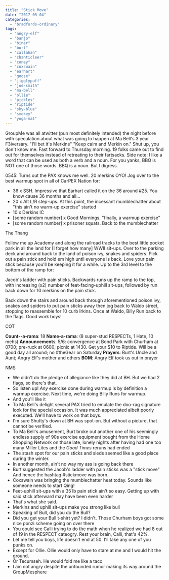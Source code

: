 ```yaml
---
title: "Stick Move"
date: "2017-05-04"
categories: 
  - "bradfords-ordinary"
tags: 
  - "angry-elf"
  - "banjo"
  - "biner"
  - "burt"
  - "callahan"
  - "chanticleer"
  - "coney"
  - "coxswain"
  - "earhart"
  - "goose"
  - "jigglypuff"
  - "joe-smith"
  - "ma-bell"
  - "ollie"
  - "pickles"
  - "riptide"
  - "sky-blue"
  - "smokey"
  - "yoga-mat"
---
```


GroupMe was all atwitter (pun most definitely intended) the night before with speculation about what was going to happen at Ma Bell's 3 year F3iversary. "I'll bet it's Merkins" "Keep calm and Merkin on." Shut up, you don't know me. Fast forward to Thursday morning. 19 folks came out to find out for themselves instead of retreating to their fartsacks. Side note: I like a word that can be used as both a verb and a noun. For you yanks, BBQ is NOT one of those words. BBQ is a noun. But I digress.

0545: Turns out the PAX knows me well. 20 merkins OYO! Jog over to the best warmup spot in all of CarPEX Nation for:

- 36 x SSH. Impressive that Earhart called it on the 36 around #25. You know cause 36 months and all...
- 20 x Alt L/R step-ups. At this point, the incessant mumblechatter about "this ain't no warm-up exercise" started
- 10 x Derkins IC
- \[some random number\] x Good Mornings. "finally, a warmup exercise"
- \[some random number\] x prisoner squats. Back to the mumblechatter

The Thang

Follow me up Academy and along the railroad tracks to the best little pocket park in all the land for \[I forget how many\] WWII sit-ups. Over to the parking deck and around back to the land of poison ivy, snakes and spiders. Pick out a pain stick and hold em high until everyone is back. Love your pain stick because you'll be keeping it for a while. Up to the 3rd level to the bottom of the ramp for:

Jacob's ladder with pain sticks. Backwards runs up the ramp to the top, with increasing (x2) number of feet-facing-uphill sit-ups, followed by run back down for 10 merkins on the pain stick.

Back down the stairs and around back through aforementioned poison ivy, snakes and spiders to put pain sticks away then jog back to Waldo street, stopping to reassemble for 10 curb Irkins. Once at Waldo, Billy Run back to the flags. Good work boys!

COT

**Count--a-rama**: 18 **Name-a-rama**: (8 super-stud RESPECTs, 1 Hate, 10 mehs) **Announcement**s: 5/6: convergence at Bond Park with Churham at 0700; pre-ruck at 0600; picnic at 1430. Get your $10 to Riptide. Will be a good day all around; no #theGear on Saturday **Prayers**: Burt's Uncle and Aunt; Angry Elf's mother and others **BOM**: Angry Elf took us out in prayer

NMS

- We didn't do the pledge of allegiance like they did at BH. But we had 2 flags, so there's that.
- So listen up! _Any_ exercise done during warmup is by definition a warmup exercise. Next time, we're doing Billy Runs for warmup.
- And you'll like it
- To Ma Bell's delight several PAX tried to emulate the doo-rag signature look for the special occasion. It was much appreciated albeit poorly executed. We'll have to work on that boys.
- I'm sure Shutty's down at BH was spot-on. But without a picture, that cannot be verified.
- To Ma Bell's amusement, Burt broke out another one of his seemingly endless supply of 90s exercise equipment bought from the Home Shopping Network on those late, lonely nights after having had one too many Miller Lites and the _Good Times_ reruns had ended
- The stash spot for our pain sticks and sleds seemed like a good place during the winter.
- In another month, ain't no way my ass is going back there
- Burt suggested the Jacob's ladder with pain sticks was a "stick move" And hence the hashtag #stickmove was born.
- Coxswain was bringing the mumblechatter heat today. Sounds like someone needs to start Qing!
- Feet-uphill sit-ups with a 35 lb pain stick ain't so easy. Getting up with said stick afterward may have been even harder
- That's what she said.
- Merkins and uphill sit-ups make you strong like bull
- Speaking of Bull, did you do the Bull?
- Did you get your Bull t-shirt yet? I didn't. Those Churham boys got some nice ponzi scheme going on over there
- You could see Calli trying to do the math when he realized we had 8 out of 19 in the RESPECT cateogry. Rest your brain, Calli, that's 42%.
- Let me tell you boys, life doesn't end at 50. I'll take any one of you punks on.
- Except for Ollie. Ollie would only have to stare at me and I would hit the ground.
- Or Tecumseh. He would fold me like a taco
- I am not angry despite the unfounded rumor making its way around the GroupMesphere
